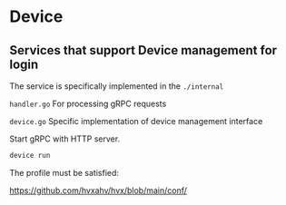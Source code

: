 # Device
## Services that support Device management for login
The service is specifically implemented in the `./internal `

`handler.go` For processing gRPC requests

`device.go` Specific implementation of device management interface

Start gRPC with HTTP server.

```bash
device run
```
The profile must be satisfied:

https://github.com/hvxahv/hvx/blob/main/conf/

